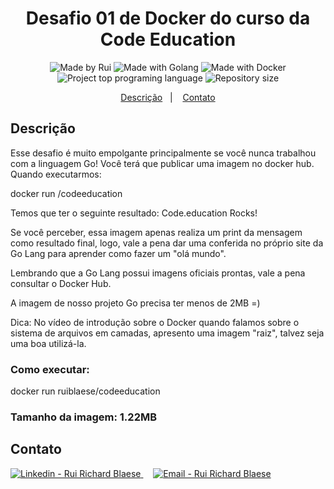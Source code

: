 <h1 align="center">
    Desafio 01 de Docker do curso da Code Education
</h1>
<p align="center">  
  <img alt="Made by Rui" src="https://img.shields.io/badge/Made%20by-ruiblaese-%2304D361">
  
  <img alt="Made with Golang" src="https://img.shields.io/badge/Made%20with-Golang-%1f425f">  

  <img alt="Made with Docker" src="https://img.shields.io/badge/Made%20with-Docker-%1f425f">     

<img alt="Project top programing language" src="https://img.shields.io/github/languages/top/ruiblaese/codeeducation-desafio-docker-01">  

  <img alt="Repository size" src="https://img.shields.io/github/repo-size/ruiblaese/codeeducation-desafio-docker-01">
</p>

<p align="center">
    <a href="#descricao">Descrição</a>&nbsp;&nbsp;&nbsp;|&nbsp;&nbsp;&nbsp;    
    <a href="#contato">Contato</a>
</p>

## Descrição

Esse desafio é muito empolgante principalmente se você nunca trabalhou com a linguagem Go!
Você terá que publicar uma imagem no docker hub. Quando executarmos:

docker run <seu-user>/codeeducation

Temos que ter o seguinte resultado: Code.education Rocks!

Se você perceber, essa imagem apenas realiza um print da mensagem como resultado final, logo, vale a pena dar uma conferida no próprio site da Go Lang para aprender como fazer um "olá mundo".

Lembrando que a Go Lang possui imagens oficiais prontas, vale a pena consultar o Docker Hub.

A imagem de nosso projeto Go precisa ter menos de 2MB =)

Dica: No vídeo de introdução sobre o Docker quando falamos sobre o sistema de arquivos em camadas, apresento uma imagem "raiz", talvez seja uma boa utilizá-la.

### Como executar: 
docker run ruiblaese/codeeducation

### Tamanho da imagem: 1.22MB

## Contato

<a href="https://www.linkedin.com/in/ruiblaese/" target="_blank" >
  <img alt="Linkedin - Rui Richard Blaese" src="https://img.shields.io/badge/Linkedin--%23F8952D?style=social&logo=linkedin">
</a>&nbsp;&nbsp;&nbsp;
<a href="mailto:ruiblaese@gmail.com" target="_blank" >
  <img alt="Email - Rui Richard Blaese" src="https://img.shields.io/badge/Email--%23F8952D?style=social&logo=gmail">
</a> 
